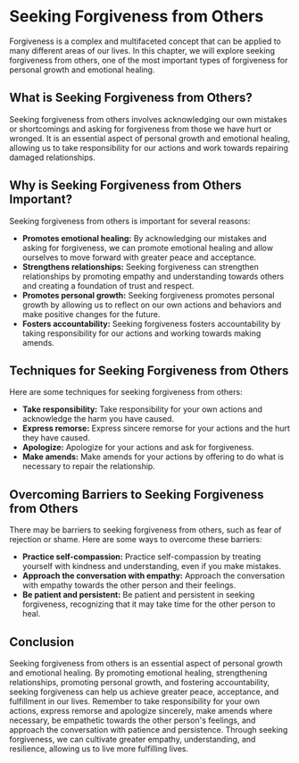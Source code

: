 Seeking Forgiveness from Others
==============================================================================

Forgiveness is a complex and multifaceted concept that can be applied to many different areas of our lives. In this chapter, we will explore seeking forgiveness from others, one of the most important types of forgiveness for personal growth and emotional healing.

What is Seeking Forgiveness from Others?
----------------------------------------

Seeking forgiveness from others involves acknowledging our own mistakes or shortcomings and asking for forgiveness from those we have hurt or wronged. It is an essential aspect of personal growth and emotional healing, allowing us to take responsibility for our actions and work towards repairing damaged relationships.

Why is Seeking Forgiveness from Others Important?
-------------------------------------------------

Seeking forgiveness from others is important for several reasons:

* **Promotes emotional healing:** By acknowledging our mistakes and asking for forgiveness, we can promote emotional healing and allow ourselves to move forward with greater peace and acceptance.
* **Strengthens relationships:** Seeking forgiveness can strengthen relationships by promoting empathy and understanding towards others and creating a foundation of trust and respect.
* **Promotes personal growth:** Seeking forgiveness promotes personal growth by allowing us to reflect on our own actions and behaviors and make positive changes for the future.
* **Fosters accountability:** Seeking forgiveness fosters accountability by taking responsibility for our actions and working towards making amends.

Techniques for Seeking Forgiveness from Others
----------------------------------------------

Here are some techniques for seeking forgiveness from others:

* **Take responsibility:** Take responsibility for your own actions and acknowledge the harm you have caused.
* **Express remorse:** Express sincere remorse for your actions and the hurt they have caused.
* **Apologize:** Apologize for your actions and ask for forgiveness.
* **Make amends:** Make amends for your actions by offering to do what is necessary to repair the relationship.

Overcoming Barriers to Seeking Forgiveness from Others
------------------------------------------------------

There may be barriers to seeking forgiveness from others, such as fear of rejection or shame. Here are some ways to overcome these barriers:

* **Practice self-compassion:** Practice self-compassion by treating yourself with kindness and understanding, even if you make mistakes.
* **Approach the conversation with empathy:** Approach the conversation with empathy towards the other person and their feelings.
* **Be patient and persistent:** Be patient and persistent in seeking forgiveness, recognizing that it may take time for the other person to heal.

Conclusion
----------

Seeking forgiveness from others is an essential aspect of personal growth and emotional healing. By promoting emotional healing, strengthening relationships, promoting personal growth, and fostering accountability, seeking forgiveness can help us achieve greater peace, acceptance, and fulfillment in our lives. Remember to take responsibility for your own actions, express remorse and apologize sincerely, make amends where necessary, be empathetic towards the other person's feelings, and approach the conversation with patience and persistence. Through seeking forgiveness, we can cultivate greater empathy, understanding, and resilience, allowing us to live more fulfilling lives.
